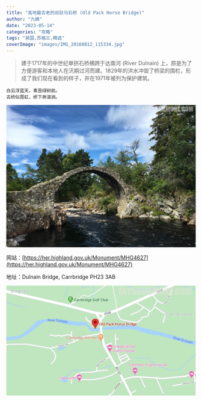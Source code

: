 ```yaml
---
title: "高地最古老的旧驮马石桥 (Old Pack Horse Bridge)"
author: "九姨"
date: "2023-05-14"
categories: "攻略"
tags: "英国,苏格兰,精选"
coverImage: "images/IMG_20160812_115334.jpg"
---
```


>建于1717年的中世纪单拱石桥横跨于达南河 (River Dulnain) 上，原是为了方便游客和本地人在汛期过河而建。1829年的洪水冲毁了桥梁的围栏，形成了我们现在看到的样子，并在1971年被列为保护建筑。
```
白云浮蓝天，青苔绿树前。
古桥似霓虹，桥下奔湍涧。
```
![Old Pack Horse Bridge](images/IMG_20160812_115334.jpg)


网站：[https://her.highland.gov.uk/Monument/MHG4627](https://her.highland.gov.uk/Monument/MHG4627)

地址：Dulnain Bridge, Carrbridge PH23 3AB

![Old Pack Horse Bridge](images/oldpackhorsebridge.jpg)